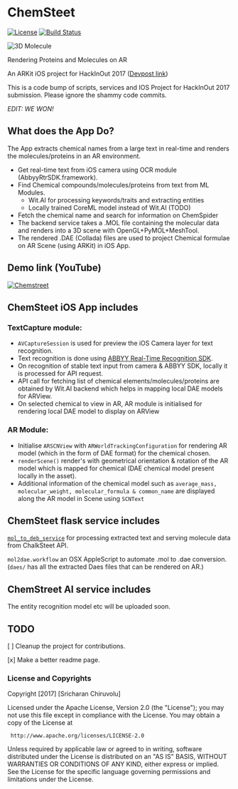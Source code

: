 # ChemSteet

[![License](https://img.shields.io/badge/License-Apache%202.0-blue.svg)](https://opensource.org/licenses/Apache-2.0)
[![Build Status](https://travis-ci.org/raincrash/raincrash.github.io.svg?branch=master)](https://travis-ci.org/raincrash/raincrash.github.io)


![3D Molecule](https://www.hourlybook.com/wp-content/uploads/2016/06/chemical-bonding-1.png)


Rendering Proteins and Molecules on AR

An ARKit iOS project for HackInOut 2017 ([Devpost link](https://devpost.com/software/chemstreet))

This is a code bump of scripts, services and IOS Project for HackInOut 2017 submission. Please ignore the shammy code commits.

*EDIT: WE WON!*

## What does the App Do?

The App extracts chemical names from a large text in real-time and renders the molecules/proteins in an AR environment.

- Get real-time text from iOS camera using OCR module (AbbyyRtrSDK.framework).
- Find Chemical compounds/molecules/proteins from text from ML Modules.
  - Wit.AI for processing keywords/traits and extracting entities
  - Locally trained CoreML model instead of Wit.AI (TODO)
- Fetch the chemical name and search for information on ChemSpider 
- The backend service takes a .MOL file containing the molecular data and renders into a 3D scene with OpenGL+PyMOL+MeshTool.
- The rendered .DAE (Collada) files are used to project Chemical formulae on AR Scene (using ARKit) in iOS App.

## Demo link (YouTube)

[![Chemstreet](https://img.youtube.com/vi/W6PZENy11IY/0.jpg)](https://youtu.be/W6PZENy11IY)

## ChemSteet iOS App includes

### TextCapture module:
- `AVCaptureSession` is used for preview the iOS Camera layer for text recognition.
- Text recognition is done using [ABBYY Real-Time Recognition SDK](https://github.com/abbyysdk/RTR-SDK.iOS/). 
- On recognition of stable text input from camera & ABBYY SDK, locally it is processed for API request.
- API call for fetching list of chemical elements/molecules/proteins are obtained by Wit.AI backend which helps in mapping local DAE models for ARView.
- On selected chemical to view in AR, AR module is initialised for rendering local DAE model to display on ARView

### AR Module:
- Initialise `ARSCNView` with `ARWorldTrackingConfiguration` for rendering AR model (which in the form of DAE format) for the chemical chosen.
- `renderScene()` render's with geometrical orientation & rotation of the AR model which is mapped for chemical (DAE chemical model present locally in the asset).
- Additional information of the chemical model such as `average_mass, molecular_weight, molecular_formula & common_name` are displayed along the AR model in Scene using `SCNText`

## ChemSteet flask service includes
[`mol_to_deb_service`](https://vast-dusk-78988.herokuapp.com/process/?q=%22It%20reacts%20with%20hydroxyl%20radical%20(%E2%80%A2OH)%20to%20produce%20a%20radical%20intermediate%20%E2%80%A2HOCO,%20which%20transfers%20rapidly%20its%20radical%20hydrogen%20to%20O2%20to%20form%20peroxy%20radical%20(HO2%E2%80%A2)%20and%20carbon%20dioxide%20(CO2)%22) for processing extracted text and serving molecule data from ChalkSteet API.

`mol2dae.workflow` an OSX AppleScript to automate .mol to .dae conversion. (`daes/` has all the extracted Daes files that can be rendered on AR.)

## ChemStreet AI service includes

The entity recognition model etc will be uploaded soon.


## TODO

[ ] Cleanup the project for contributions.

[x] Make a better readme page.

### License and Copyrights

   Copyright [2017] [Sricharan Chiruvolu]

   Licensed under the Apache License, Version 2.0 (the "License");
   you may not use this file except in compliance with the License.
   You may obtain a copy of the License at

     http://www.apache.org/licenses/LICENSE-2.0

   Unless required by applicable law or agreed to in writing, software
   distributed under the License is distributed on an "AS IS" BASIS,
   WITHOUT WARRANTIES OR CONDITIONS OF ANY KIND, either express or implied.
   See the License for the specific language governing permissions and
   limitations under the License.
